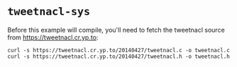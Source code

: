 # `tweetnacl-sys`

Before this example will compile, you'll need to fetch the tweetnacl source from <https://tweetnacl.cr.yp.to>:

```shell=
curl -s https://tweetnacl.cr.yp.to/20140427/tweetnacl.c -o tweetnacl.c
curl -s https://tweetnacl.cr.yp.to/20140427/tweetnacl.h -o tweetnacl.h
```
